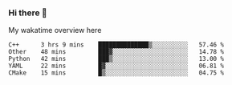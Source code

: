 ### Hi there 👋

<!--
**Jassy930/Jassy930** is a ✨ _special_ ✨ repository because its `README.md` (this file) appears on your GitHub profile.

Here are some ideas to get you started:

- 🔭 I’m currently working on ...
- 🌱 I’m currently learning ...
- 👯 I’m looking to collaborate on ...
- 🤔 I’m looking for help with ...
- 💬 Ask me about ...
- 📫 How to reach me: ...
- 😄 Pronouns: ...
- ⚡ Fun fact: ...
-->

My wakatime overview here
<!--START_SECTION:waka-->
```text
C++      3 hrs 9 mins    ██████████████▒░░░░░░░░░░   57.46 % 
Other    48 mins         ███▓░░░░░░░░░░░░░░░░░░░░░   14.78 % 
Python   42 mins         ███▒░░░░░░░░░░░░░░░░░░░░░   13.00 % 
YAML     22 mins         █▓░░░░░░░░░░░░░░░░░░░░░░░   06.81 % 
CMake    15 mins         █▒░░░░░░░░░░░░░░░░░░░░░░░   04.75 % 
```
<!--END_SECTION:waka-->

